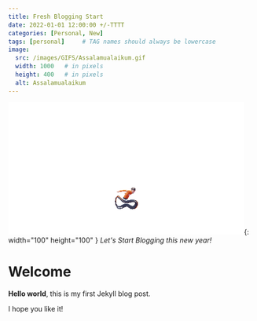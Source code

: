 ```yaml
---
title: Fresh Blogging Start
date: 2022-01-01 12:00:00 +/-TTTT
categories: [Personal, New]
tags: [personal]     # TAG names should always be lowercase
image:
  src: /images/GIFS/Assalamualaikum.gif
  width: 1000   # in pixels
  height: 400   # in pixels
  alt: Assalamualaikum
---
```

![img-description](/images/GIFS/run.gif){: width="100" height="100" }
_Let's Start Blogging this new year!_


# Welcome

**Hello world**, this is my first Jekyll blog post.

I hope you like it!
